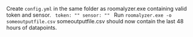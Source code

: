 

Create <code>config.yml</code> in the same folder as roomalyzer.exe containing valid token and sensor.
    <code>
    token: ""
    sensor: ""
    </code>
Run <code>roomalyzer.exe -o someoutputfile.csv</code> someoutputfile.csv should now contain the last 48 hours of datapoints.